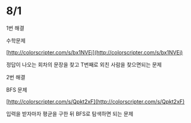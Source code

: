 # 8/1

1번 해결

수학문제

[http://colorscripter.com/s/bx1NVEj](http://colorscripter.com/s/bx1NVEj)

정답이 나오는 회차의 문장을 찾고 T번째로 외친 사람을 찾으면되는 문제

2번 해결

BFS 문제

[http://colorscripter.com/s/Qpkt2xF](http://colorscripter.com/s/Qpkt2xF)

입력을 받자마자 평균을 구한 뒤 BFS로 탐색하면 되는 문제